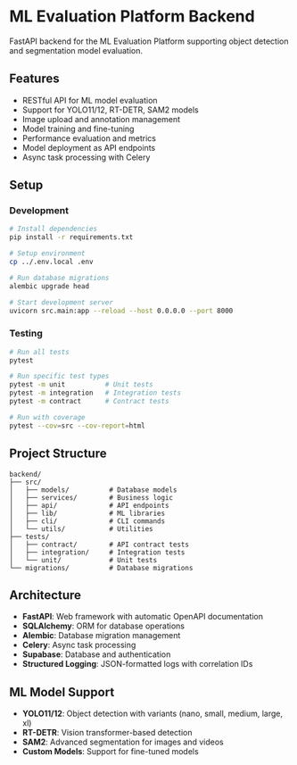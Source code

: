 # ML Evaluation Platform Backend

FastAPI backend for the ML Evaluation Platform supporting object detection and segmentation model evaluation.

## Features

- RESTful API for ML model evaluation
- Support for YOLO11/12, RT-DETR, SAM2 models
- Image upload and annotation management
- Model training and fine-tuning
- Performance evaluation and metrics
- Model deployment as API endpoints
- Async task processing with Celery

## Setup

### Development

```bash
# Install dependencies
pip install -r requirements.txt

# Setup environment
cp ../.env.local .env

# Run database migrations
alembic upgrade head

# Start development server
uvicorn src.main:app --reload --host 0.0.0.0 --port 8000
```

### Testing

```bash
# Run all tests
pytest

# Run specific test types
pytest -m unit          # Unit tests
pytest -m integration   # Integration tests
pytest -m contract      # Contract tests

# Run with coverage
pytest --cov=src --cov-report=html
```

## Project Structure

```
backend/
├── src/
│   ├── models/          # Database models
│   ├── services/        # Business logic
│   ├── api/             # API endpoints
│   ├── lib/             # ML libraries
│   ├── cli/             # CLI commands
│   └── utils/           # Utilities
├── tests/
│   ├── contract/        # API contract tests
│   ├── integration/     # Integration tests
│   └── unit/            # Unit tests
└── migrations/          # Database migrations
```

## Architecture

- **FastAPI**: Web framework with automatic OpenAPI documentation
- **SQLAlchemy**: ORM for database operations
- **Alembic**: Database migration management
- **Celery**: Async task processing
- **Supabase**: Database and authentication
- **Structured Logging**: JSON-formatted logs with correlation IDs

## ML Model Support

- **YOLO11/12**: Object detection with variants (nano, small, medium, large, xl)
- **RT-DETR**: Vision transformer-based detection
- **SAM2**: Advanced segmentation for images and videos
- **Custom Models**: Support for fine-tuned models